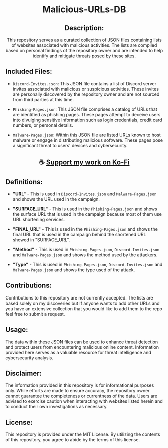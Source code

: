 <div align="center">

# Malicious-URLs-DB

## Description:

This repository serves as a curated collection of JSON files containing lists of websites associated with malicious activities. The lists are compiled based on personal findings of the repository owner and are intended to help identify and mitigate threats posed by these sites.

</div>

## Included Files:

- `Discord-Invites.json`: This JSON file contains a list of Discord server invites associated with malicious or suspicious activities. These invites are personally discovered by the repository owner and are not sourced from third parties at this time.

- `Phishing-Pages.json`: This JSON file comprises a catalog of URLs that are identified as phishing pages. These pages attempt to deceive users into divulging sensitive information such as login credentials, credit card numbers, or personal details.

- `Malware-Pages.json`: Within this JSON file are listed URLs known to host malware or engage in distributing malicious software. These pages pose a significant threat to users' devices and cybersecurity.

<div align="center">

## ☕ [Support my work on Ko-Fi](https://ko-fi.com/thatsinewave)

</div>

## Definitions:

- **"URL"** - This is used in `Discord-Invites.json` and `Malware-Pages.json` and shows the URL used in the campaign.

- **"SURFACE_URL"** - This is used in the `Phishing-Pages.json` and shows the surface URL that is used in the campaign because most of them use URL shortening services.

- **"FINAL_URL"** - This is used in the `Phishing-Pages.json` and shows the final URL that is used in the campaign behind the shortened URL showed in "SURFACE_URL".

- **"Method"** - This is used in `Phishing-Pages.json`, `Discord-Invites.json` and `Malware-Pages.json` and shows the method used by the attackers.

- **"Type"** - This is used in `Phishing-Pages.json`, `Discord-Invites.json` and `Malware-Pages.json` and shows the type used of the attack.

## Contributions:

Contributions to this repository are not currently accepted. The lists are based solely on my discoveries but If anyone wants to add other URLs and you have an extensive collection that you would like to add them to the repo feel free to submit a request.

## Usage:

The data within these JSON files can be used to enhance threat detection and protect users from encountering malicious online content. Information provided here serves as a valuable resource for threat intelligence and cybersecurity analysis.

## Disclaimer:

The information provided in this repository is for informational purposes only. While efforts are made to ensure accuracy, the repository owner cannot guarantee the completeness or currentness of the data. Users are advised to exercise caution when interacting with websites listed herein and to conduct their own investigations as necessary.

## License:

This repository is provided under the MIT License. By utilizing the contents of this repository, you agree to abide by the terms of this license.
